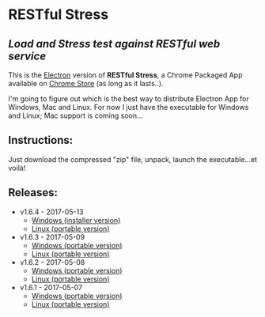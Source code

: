 # **RESTful Stress**

## *Load and Stress test against RESTful web service*

This is the [Electron](https://electron.atom.io/) version of **RESTful Stress**, a Chrome Packaged App available on 
[Chrome Store](https://chrome.google.com/webstore/detail/restful-stress/lljgneahfmgjmpglpbhmkangancgdgeb) (as long as it lasts..).

I'm going to figure out which is the best way to distribute Electron App for Windows, Mac and Linux. For now I just have the executable for Windows and Linux; Mac support is coming soon...

## Instructions:
Just download the compressed "zip" file, unpack, launch the executable...et voilà!

## Releases:
- v1.6.4 - 2017-05-13
  - [Windows (installer version)](https://github.com/maurobussini/restful-stress/raw/master/dist/1.6.4/restful-stress.1.6.4.win.exe)
  - [Linux (portable version)](https://github.com/maurobussini/restful-stress/raw/master/dist/1.6.4/restful-stress.1.6.4.linux.zip)
- v1.6.3 - 2017-05-09
  - [Windows (portable version)](https://github.com/maurobussini/restful-stress/raw/master/dist/1.6.3/restful-stress.1.6.3.win.portable.zip)
  - [Linux (portable version)](https://github.com/maurobussini/restful-stress/raw/master/dist/1.6.3/restful-stress.1.6.3.linux.portable.zip)
- v1.6.2 - 2017-05-08
  - [Windows (portable version)](https://github.com/maurobussini/restful-stress/raw/master/dist/1.6.2/restful-stress.1.6.2.win.portable.zip)
  - [Linux (portable version)](https://github.com/maurobussini/restful-stress/raw/master/dist/1.6.2/restful-stress.1.6.2.linux.portable.zip)
- v1.6.1 - 2017-05-07
  - [Windows (portable version)](https://github.com/maurobussini/restful-stress/raw/master/dist/1.6.1/restful-stress.1.6.1.win.portable.zip)
  - [Linux (portable version)](https://github.com/maurobussini/restful-stress/raw/master/dist/1.6.1/restful-stress.1.6.1.linux.portable.zip)  




